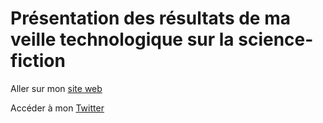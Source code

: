 # Présentation des résultats de ma veille technologique sur la science-fiction

Aller sur mon [site web](https://cyrillome2.github.io/scifivt/)

Accéder à mon [Twitter](https://twitter.com/cyrillome)
